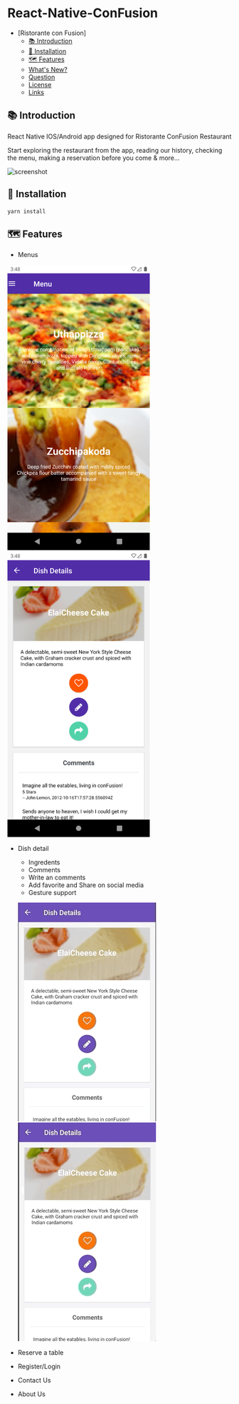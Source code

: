 # React-Native-ConFusion


<!-- TOC -->

- [Ristorante con Fusion]
    - [📚 Introduction](#-introduction)
    - [🔨 Installation](#-installation)
    - [🗺 Features](#-features)
    - [What's New?](#whats-new)
    - [Question](#question)
    - [License](#license)
    - [Links](#links)

<!-- /TOC -->

## 📚 Introduction

React Native IOS/Android app designed for Ristorante ConFusion Restaurant

Start exploring the restaurant from the app, reading our history, checking the menu, making a reservation before you come & more...

![screenshot](./resources/screenshot.png)

## 🔨 Installation
```
yarn install
```

## 🗺 Features

- Menus
<img src="/screenshots/menu.png" width="320" height="640">
<img src="/screenshots/dishDetail.png" width="320" height="640">

- Dish detail
    - Ingredents
    - Comments
    - Write an comments
    - Add favorite and Share on social media
    - Gesture support
    
    ![](/screenshots/Favorite.gif)
    ![](/screenshots/comment.gif)
- Reserve a table
- Register/Login
- Contact Us
- About Us
